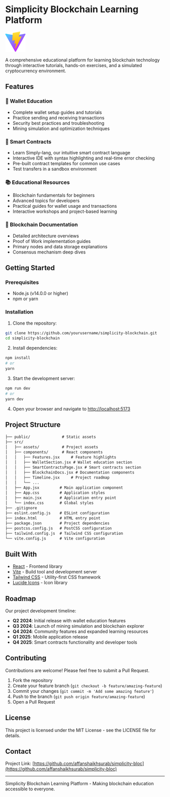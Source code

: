 

# Simplicity Blockchain Learning Platform

![Simplicity Logo](public/vite.svg)

A comprehensive educational platform for learning blockchain technology through interactive tutorials, hands-on exercises, and a simulated cryptocurrency environment.

## Features

### 🔐 Wallet Education
- Complete wallet setup guides and tutorials
- Practice sending and receiving transactions
- Security best practices and troubleshooting
- Mining simulation and optimization techniques

### 📝 Smart Contracts
- Learn Simply-lang, our intuitive smart contract language
- Interactive IDE with syntax highlighting and real-time error checking
- Pre-built contract templates for common use cases
- Test transfers in a sandbox environment

### 📚 Educational Resources
- Blockchain fundamentals for beginners
- Advanced topics for developers
- Practical guides for wallet usage and transactions
- Interactive workshops and project-based learning

### 🔄 Blockchain Documentation
- Detailed architecture overviews
- Proof of Work implementation guides
- Primary nodes and data storage explanations
- Consensus mechanism deep dives

## Getting Started

### Prerequisites
- Node.js (v14.0.0 or higher)
- npm or yarn

### Installation

1. Clone the repository:
```sh
git clone https://github.com/yourusername/simplicity-blockchain.git
cd simplicity-blockchain
```

2. Install dependencies:
```sh
npm install
# or
yarn
```

3. Start the development server:
```sh
npm run dev
# or
yarn dev
```

4. Open your browser and navigate to [http://localhost:5173](http://localhost:5173)

## Project Structure

```
├── public/              # Static assets
├── src/
│   ├── assets/          # Project assets
│   ├── components/      # React components
│   │   ├── Features.jsx     # Feature highlights
│   │   ├── WalletSection.jsx # Wallet education section
│   │   ├── SmartContractsPage.jsx # Smart contracts section
│   │   ├── BlockchainDocs.jsx # Documentation components
│   │   ├── Timeline.jsx     # Project roadmap
│   │   └── ...
│   ├── App.jsx         # Main application component
│   ├── App.css         # Application styles
│   ├── main.jsx        # Application entry point
│   └── index.css       # Global styles
├── .gitignore
├── eslint.config.js    # ESLint configuration
├── index.html          # HTML entry point
├── package.json        # Project dependencies
├── postcss.config.js   # PostCSS configuration
├── tailwind.config.js  # Tailwind CSS configuration
└── vite.config.js      # Vite configuration
```

## Built With

- [React](https://reactjs.org/) - Frontend library
- [Vite](https://vitejs.dev/) - Build tool and development server
- [Tailwind CSS](https://tailwindcss.com/) - Utility-first CSS framework
- [Lucide Icons](https://lucide.dev/) - Icon library

## Roadmap

Our project development timeline:

- **Q2 2024**: Initial release with wallet education features
- **Q3 2024**: Launch of mining simulation and blockchain explorer
- **Q4 2024**: Community features and expanded learning resources
- **Q1 2025**: Mobile application release
- **Q4 2025**: Smart contracts functionality and developer tools

## Contributing

Contributions are welcome! Please feel free to submit a Pull Request.

1. Fork the repository
2. Create your feature branch (`git checkout -b feature/amazing-feature`)
3. Commit your changes (`git commit -m 'Add some amazing feature'`)
4. Push to the branch (`git push origin feature/amazing-feature`)
5. Open a Pull Request

## License

This project is licensed under the MIT License - see the LICENSE file for details.

## Contact

Project Link: [https://github.com/affanshaikhsurab/simplicity-bloc](https://github.com/affanshaikhsurab/simplicity-bloc)

---

Simplicity Blockchain Learning Platform - Making blockchain education accessible to everyone.
